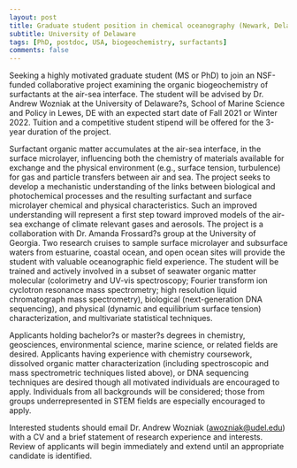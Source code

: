 ```yaml
---
layout: post
title: Graduate student position in chemical oceanography (Newark, Delaware)
subtitle: University of Delaware
tags: [PhD, postdoc, USA, biogeochemistry, surfactants]
comments: false
---
```


Seeking a highly motivated graduate student (MS or PhD) to join an
NSF-funded collaborative project examining the organic biogeochemistry of
surfactants at the air-sea interface. The student will be advised by Dr.
Andrew Wozniak at the University of Delaware?s, School of Marine Science
and Policy in Lewes, DE with an expected start date of Fall 2021 or Winter
2022. Tuition and a competitive student stipend will be offered for the
3-year duration of the project.

Surfactant organic matter accumulates at the air-sea interface, in the
surface microlayer, influencing both the chemistry of materials available
for exchange and the physical environment (e.g., surface tension,
turbulence) for gas and particle transfers between air and sea. The project
seeks to develop a mechanistic understanding of the links between
biological and photochemical processes and the resulting surfactant and
surface microlayer chemical and physical characteristics. Such an improved
understanding will represent a first step toward improved models of the
air-sea exchange of climate relevant gases and aerosols. The project is a
collaboration with Dr. Amanda Frossard?s group at the University of
Georgia. Two research cruises to sample surface microlayer and subsurface
waters from estuarine, coastal ocean, and open ocean sites will provide the
student with valuable oceanographic field experience. The student will be
trained and actively involved in a subset of seawater organic matter
molecular (colorimetry and UV-vis spectroscopy; Fourier transform ion
cyclotron resonance mass spectrometry; high resolution liquid chromatograph
mass spectrometry), biological (next-generation DNA sequencing), and
physical (dynamic and equilibrium surface tension) characterization, and
multivariate statistical techniques.

Applicants holding bachelor?s or master?s degrees in chemistry,
geosciences, environmental science, marine science, or related fields are
desired. Applicants having experience with chemistry coursework, dissolved
organic matter characterization (including spectroscopic and mass
spectrometric techniques listed above), or DNA sequencing techniques are
desired though all motivated individuals are encouraged to apply.
Individuals from all backgrounds will be considered; those from groups
underrepresented in STEM fields are especially encouraged to apply.

Interested students should email Dr. Andrew Wozniak (awozniak@udel.edu)
with a CV and a brief statement of research experience and interests.
Review of applicants will begin immediately and extend until an appropriate
candidate is identified.
